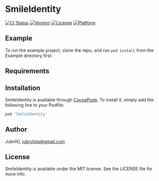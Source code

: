 # SmileIdentity

[![CI Status](https://img.shields.io/travis/JubrilO/SmileIdentity.svg?style=flat)](https://travis-ci.org/JubrilO/SmileIdentity)
[![Version](https://img.shields.io/cocoapods/v/SmileIdentity.svg?style=flat)](https://cocoapods.org/pods/SmileIdentity)
[![License](https://img.shields.io/cocoapods/l/SmileIdentity.svg?style=flat)](https://cocoapods.org/pods/SmileIdentity)
[![Platform](https://img.shields.io/cocoapods/p/SmileIdentity.svg?style=flat)](https://cocoapods.org/pods/SmileIdentity)

## Example

To run the example project, clone the repo, and run `pod install` from the Example directory first.

## Requirements

## Installation

SmileIdentity is available through [CocoaPods](https://cocoapods.org). To install
it, simply add the following line to your Podfile:

```ruby
pod 'SmileIdentity'
```

## Author

JubrilO, jubrylola@gmail.com

## License

SmileIdentity is available under the MIT license. See the LICENSE file for more info.
